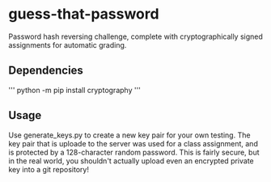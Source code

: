 # guess-that-password
Password hash reversing challenge, complete with cryptographically signed assignments for automatic grading.

## Dependencies
'''
python -m pip install cryptography
'''

## Usage

Use generate_keys.py to create a new key pair for your own testing.
The key pair that is uploade to the server was used for a class assignment, and is protected by a 128-character random password.
This is fairly secure, but in the real world, you shouldn't actually upload even an encrypted private key into a git repository!
